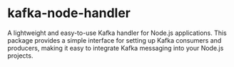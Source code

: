 # kafka-node-handler
A lightweight and easy-to-use Kafka handler for Node.js applications. This package provides a simple interface for setting up Kafka consumers and producers, making it easy to integrate Kafka messaging into your Node.js projects.
